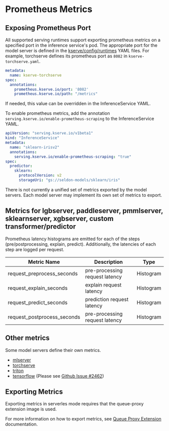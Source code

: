 # Prometheus Metrics 

## Exposing Prometheus Port

All supported serving runtimes support exporting prometheus metrics on a specified port in the inference service's pod. The appropriate port for the model server is defined in the [kserve/config/runtimes](https://github.com/kserve/kserve/tree/master/config/runtimes) YAML files. For example, torchserve defines its prometheus port as `8082` in `kserve-torchserve.yaml`. 

```yaml
metadata:
  name: kserve-torchserve
spec:
  annotations:
    prometheus.kserve.io/port: '8082'
    prometheus.kserve.io/path: "/metrics"
```

If needed, this value can be overridden in the InferenceService YAML. 

To enable prometheus metrics, add the annotation `serving.kserve.io/enable-prometheus-scraping` to the InferenceService YAML. 

```yaml
apiVersion: "serving.kserve.io/v1beta1"
kind: "InferenceService"
metadata:
  name: "sklearn-irisv2"
  annotations:
    serving.kserve.io/enable-prometheus-scraping: "true"
spec:
  predictor:
    sklearn:
      protocolVersion: v2
      storageUri: "gs://seldon-models/sklearn/iris"
```

There is not currently a unified set of metrics exported by the model servers. Each model server may implement its own set of metrics to export. 

## Metrics for lgbserver, paddleserver, pmmlserver, sklearnserver, xgbserver, custom transformer/predictor

Prometheus latency histograms are emitted for each of the steps (pre/postprocessing, explain, predict).
Additionally, the latencies of each step are logged per request.

| Metric Name                       | Description                    | Type      |
|-----------------------------------|--------------------------------|-----------| 
| request_preprocess_seconds        | pre-processing request latency | Histogram | 
| request_explain_seconds | explain request latency        | Histogram | 
| request_predict_seconds | prediction request latency     | Histogram |
| request_postprocess_seconds    | pre-processing request latency | Histogram | 

## Other metrics

Some model servers define their own metrics. 

* [mlserver](https://docs.seldon.io/projects/seldon-core/en/latest/analytics/analytics.html)
* [torchserve](https://pytorch.org/serve/metrics_api.html)
* [triton](https://github.com/triton-inference-server/server/blob/main/docs/user_guide/metrics.md)
* [tensorflow](https://github.com/tensorflow/tensorflow/blob/master/tensorflow/core/framework/metrics.cc) (Please see [Github Issue #2462](https://github.com/kserve/kserve/issues/2462))


## Exporting Metrics

Exporting metrics in serverles mode requires that the queue-proxy extension image is used. 

For more information on how to export metrics, see [Queue Proxy Extension](https://github.com/kserve/kserve/blob/master/qpext/README.md) documentation.
